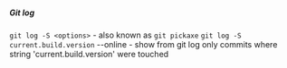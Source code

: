 ##### Git log
`git log -S <options>` - also known as `git pickaxe`
`git log -S current.build.version` --online - show from git log only commits where string 'current.build.version' were touched
